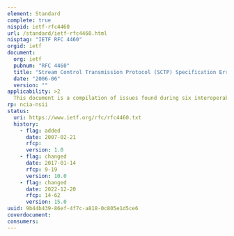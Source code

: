 ```yaml
---
element: Standard
complete: true
nispid: ietf-rfc4460
url: /standard/ietf-rfc4460.html
nisptag: "IETF RFC 4460"
orgid: ietf
document:
  org: ietf
  pubnum: "RFC 4460"
  title: "Stream Control Transmission Protocol (SCTP) Specification Errata and Issues"
  date: "2006-06"
  version: ""
applicability: >2
  This document is a compilation of issues found during six interoperability events and 5 years of experience with implementing, testing, and using Stream Control Transmission Protocol (SCTP) along with the suggested fixes. This document provides deltas to RFC 2960 and is organized in a time-based way. The issues are listed in the order they were brought up. Because some text is changed several times, the last delta in the text is the one that should be applied. In addition to the delta, a description of the problem and the details of the solution are also provided.
rp: ncia-nsii
status:
  uri: https://www.ietf.org/rfc/rfc4460.txt
  history: 
    - flag: added
      date: 2007-02-21
      rfcp: 
      version: 1.0
    - flag: changed
      date: 2017-01-14
      rfcp: 9-19
      version: 10.0
    - flag: changed
      date: 2022-12-20
      rfcp: 14-62
      version: 15.0
uuid: 9b44b439-86ef-4f7c-a818-0c805e1d5ce6
coverdocument:
consumers:
---
```

